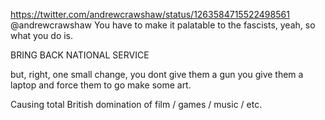 https://twitter.com/andrewcrawshaw/status/1263584715522498561 @andrewcrawshaw You have to make it palatable to the fascists, yeah, so what you do is.

BRING BACK NATIONAL SERVICE

but, right, one small change, you dont give them a gun you give them a laptop and force them to go make some art.

Causing total British domination of film / games / music / etc.